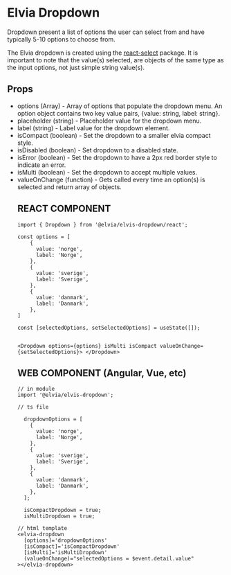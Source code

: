 # Elvia Dropdown

Dropdown present a list of options the user can select from and have typically 5-10 options to choose from.

The Elvia dropdown is created using the [react-select](https://github.com/JedWatson/react-select) package. It
is important to note that the value(s) selected, are objects of the same type as the input options, not just
simple string value(s).

## Props

- options (Array<object>) - Array of options that populate the dropdown menu. An option object contains two
  key value pairs, {value: string, label: string}.
- placeholder (string) - Placeholder value for the dropdown menu.
- label (string) - Label value for the dropdown element.
- isCompact (boolean) - Set the dropdown to a smaller elvia compact style.
- isDisabled (boolean) - Set dropdown to a disabled state.
- isError (boolean) - Set the dropdown to have a 2px red border style to indicate an error.
- isMulti (boolean) - Set the dropdown to accept multiple values.
- valueOnChange (function) - Gets called every time an option(s) is selected and return array of objects.

## REACT COMPONENT

```
import { Dropdown } from '@elvia/elvis-dropdown/react';

const options = [
    {
      value: 'norge',
      label: 'Norge',
    },
    {
      value: 'sverige',
      label: 'Sverige',
    },
    {
      value: 'danmark',
      label: 'Danmark',
    },
]

```

```
const [selectedOptions, setSelectedOptions] = useState([]);


<Dropdown options={options} isMulti isCompact valueOnChange={setSelectedOptions}> </Dropdown>
```

## WEB COMPONENT (Angular, Vue, etc)

```
// in module
import '@elvia/elvis-dropdown';
```

```
// ts file

  dropdownOptions = [
    {
      value: 'norge',
      label: 'Norge',
    },
    {
      value: 'sverige',
      label: 'Sverige',
    },
    {
      value: 'danmark',
      label: 'Danmark',
    },
  ];

  isCompactDropdown = true;
  isMultiDropdown = true;

// html template
<elvia-dropdown
  [options]='dropdownOptions'
  [isCompact]='isCompactDropdown'
  [isMulti]='isMultiDropdown'
  (valueOnChange)="selectedOptions = $event.detail.value"
></elvia-dropdown>
```
